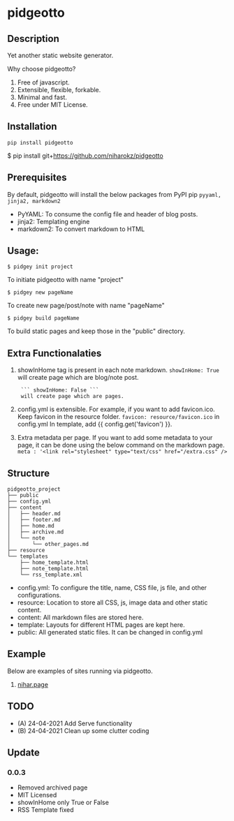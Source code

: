 # pidgeotto

## Description
Yet another static website generator. 

Why choose pidgeotto?
1. Free of javascript.
2. Extensible, flexible, forkable.
3. Minimal and fast.
4. Free under MIT License.

## Installation
``` pip install pidgeotto ```

$ pip install git+https://github.com/niharokz/pidgeotto

## Prerequisites
By default, pidgeotto will install the below packages from PyPI pip
``` pyyaml, jinja2, markdown2 ```
* PyYAML:	To consume the config file and header of blog posts.
* jinja2:	Templating engine
* markdown2:	To convert markdown to HTML

## Usage:
```console
$ pidgey init project
```
To initiate pidgeotto with name "project"

```console
$ pidgey new pageName
```
To create new page/post/note with name "pageName"

```console
$ pidgey build pageName
```
To build static pages and keep those in the "public" directory.

## Extra Functionalaties
1. showInHome tag is present in each note markdown.
        ``` showInHome: True ``` 
        will create page which are blog/note post.
        
        ``` showInHome: False ``` 
        will create page which are pages.

2. config.yml is extensible. 
        For example, if you want to add favicon.ico. Keep favicon in the resource folder.
        ``` favicon: resource/favicon.ico ``` 
        in config.yml
        In template, add {{ config.get('favicon') }}.

3. Extra metadata per page.
        If you want to add some metadata to your page, it can be done using the below command on the markdown page.
        ``` meta : '<link rel="stylesheet" type="text/css" href="/extra.css" /> ```


## Structure

    pidgeotto_project
    ├── public
    ├── config.yml
    ├── content
    │   ├── header.md
    │   ├── footer.md
    │   ├── home.md
    │   ├── archive.md
    │   └── note
    │       └── other_pages.md
    ├── resource
    └── templates
        ├── home_template.html
        ├── note_template.html
        └── rss_template.xml

* config.yml:	To configure the title, name, CSS file, js file, and other configurations.
* resource:	Location to store all CSS, js, image data and other static content.
* content:	All markdown files are stored here.
* template:	Layouts for different HTML pages are kept here.
* public: All generated static files. It can be changed in config.yml

## Example

Below are examples of sites running via pidgeotto.
1. [nihar.page](https://nihar.page)


## TODO

* (A) 24-04-2021 Add Serve functionality
* (B) 24-04-2021 Clean up some clutter coding

## Update

### 0.0.3

* Removed archived page
* MIT Licensed
* showInHome only True or False
* RSS Template fixed
